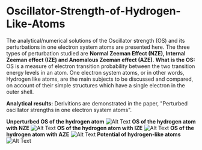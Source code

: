 # Oscillator-Strength-of-Hydrogen-Like-Atoms
The analytical/numerical solutions of the Oscillator strength (OS) and its perturbations in one electron system atoms are presented here. The three types of perturbation studied are **Normal Zeeman Effect (NZE), Internal Zeeman effect (IZE) and Anomalous Zeeman effect (AZE)**.
**What is the OS:** OS is a measure of electron transition probability between the two transition energy levels in an atom. One electron system atoms, or in other words, Hydrogen like atoms, are the main subjects to be discussed and compared, on account of their simple structures which have a single electron in the outer shell. 

**Analytical results:**
Derivitions are demonstrated in the paper, "Perturbed oscillator strengths in one electron system atoms".

**Unperturbed OS of the hydrogen atom**
![Alt Text](https://github.com/JialunSimonLiu/Oscillator-Strength/blob/main/Pictures(main%20equations)/Unperturbed.png)
**OS of the hydrogen atom with NZE**
![Alt Text](https://github.com/JialunSimonLiu/Oscillator-Strength/blob/main/Pictures(main%20equations)/NZE.png) 
**OS of the hydrogen atom with IZE**
![Alt Text](https://github.com/JialunSimonLiu/Oscillator-Strength/blob/main/Pictures(main%20equations)/IZE.png) 
**OS of the hydrogen atom with AZE**
![Alt Text](https://github.com/JialunSimonLiu/Oscillator-Strength/blob/main/Pictures(main%20equations)/AZE.png) 
**Potential of hydrogen-like atoms**
![Alt Text](https://github.com/JialunSimonLiu/Oscillator-Strength/blob/main/Pictures(main%20equations)/potential%20for%20Hydrogen-like%20atoms.png) 
